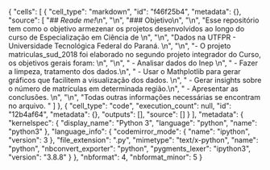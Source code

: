 {
 "cells": [
  {
   "cell_type": "markdown",
   "id": "f46f25b4",
   "metadata": {},
   "source": [
    "## *Reade me!*\n",
    "\n",
    "### Objetivo\n",
    "\n",
    "Esse repositório tem como o objetivo armezenar os projetos desenvolvidos ao longo do curso de Especialização em Ciência de \n",
    "\n",
    "Dados na UTFPR - Universidade Tecnológica Federal do Paraná. \n",
    "\n",
    "- O projeto matriculas_sud_2018 foi elaborado no segundo projeto integrador do Curso, os objetivos gerais foram: \n",
    "\n",
    "    - Analisar dados do Inep \n",
    "    - Fazer a limpeza, tratamento dos dados.\n",
    "    - Usar o Mathplotlib para gerar gráficos que facilitem a visualização dos dados. \n",
    "    - Gerar insights sobre o número de matrículas em determinada região.\n",
    "    - Apresentar as conclusões. \n",
    "\n",
    "Todas outras informações necessárias se encontram no arquivo. "
   ]
  },
  {
   "cell_type": "code",
   "execution_count": null,
   "id": "12b4af64",
   "metadata": {},
   "outputs": [],
   "source": []
  }
 ],
 "metadata": {
  "kernelspec": {
   "display_name": "Python 3",
   "language": "python",
   "name": "python3"
  },
  "language_info": {
   "codemirror_mode": {
    "name": "ipython",
    "version": 3
   },
   "file_extension": ".py",
   "mimetype": "text/x-python",
   "name": "python",
   "nbconvert_exporter": "python",
   "pygments_lexer": "ipython3",
   "version": "3.8.8"
  }
 },
 "nbformat": 4,
 "nbformat_minor": 5
}
